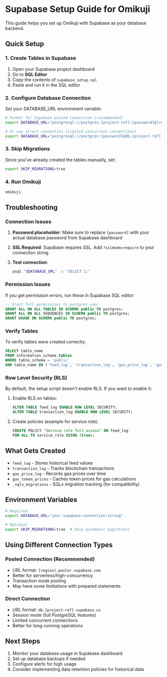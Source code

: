 # Supabase Setup Guide for Omikuji

This guide helps you set up Omikuji with Supabase as your database backend.

## Quick Setup

### 1. Create Tables in Supabase

1. Open your Supabase project dashboard
2. Go to **SQL Editor**
3. Copy the contents of `supabase_setup.sql` 
4. Paste and run it in the SQL editor

### 2. Configure Database Connection

Set your DATABASE_URL environment variable:

```bash
# Format for Supabase pooled connection (recommended)
export DATABASE_URL="postgresql://postgres.[project-ref]:[password]@[region].pooler.supabase.com:5432/postgres?sslmode=require"

# Or use direct connection (limited concurrent connections)
export DATABASE_URL="postgresql://postgres:[password]@db.[project-ref].supabase.co:5432/postgres"
```

### 3. Skip Migrations

Since you've already created the tables manually, set:

```bash
export SKIP_MIGRATIONS=true
```

### 4. Run Omikuji

```bash
omikuji
```

## Troubleshooting

### Connection Issues

1. **Password placeholder**: Make sure to replace `[password]` with your actual database password from Supabase dashboard

2. **SSL Required**: Supabase requires SSL. Add `?sslmode=require` to your connection string

3. **Test connection**:
   ```bash
   psql "$DATABASE_URL" -c "SELECT 1;"
   ```

### Permission Issues

If you get permission errors, run these in Supabase SQL editor:

```sql
-- Grant full permissions to postgres user
GRANT ALL ON ALL TABLES IN SCHEMA public TO postgres;
GRANT ALL ON ALL SEQUENCES IN SCHEMA public TO postgres;
GRANT USAGE ON SCHEMA public TO postgres;
```

### Verify Tables

To verify tables were created correctly:

```sql
SELECT table_name 
FROM information_schema.tables 
WHERE table_schema = 'public' 
AND table_name IN ('feed_log', 'transaction_log', 'gas_price_log', 'gas_token_prices');
```

### Row Level Security (RLS)

By default, the setup script doesn't enable RLS. If you want to enable it:

1. Enable RLS on tables:
   ```sql
   ALTER TABLE feed_log ENABLE ROW LEVEL SECURITY;
   ALTER TABLE transaction_log ENABLE ROW LEVEL SECURITY;
   ```

2. Create policies (example for service role):
   ```sql
   CREATE POLICY "Service role full access" ON feed_log 
   FOR ALL TO service_role USING (true);
   ```

## What Gets Created

- `feed_log` - Stores historical feed values
- `transaction_log` - Tracks blockchain transactions
- `gas_price_log` - Records gas prices over time
- `gas_token_prices` - Caches token prices for gas calculations
- `_sqlx_migrations` - SQLx migration tracking (for compatibility)

## Environment Variables

```bash
# Required
export DATABASE_URL="your-supabase-connection-string"

# Optional
export SKIP_MIGRATIONS=true  # Skip automatic migrations
```

## Using Different Connection Types

### Pooled Connection (Recommended)
- URL format: `[region].pooler.supabase.com`
- Better for serverless/high-concurrency
- Transaction mode pooling
- May have some limitations with prepared statements

### Direct Connection
- URL format: `db.[project-ref].supabase.co`
- Session mode (full PostgreSQL features)
- Limited concurrent connections
- Better for long-running operations

## Next Steps

1. Monitor your database usage in Supabase dashboard
2. Set up database backups if needed
3. Configure alerts for high usage
4. Consider implementing data retention policies for historical data